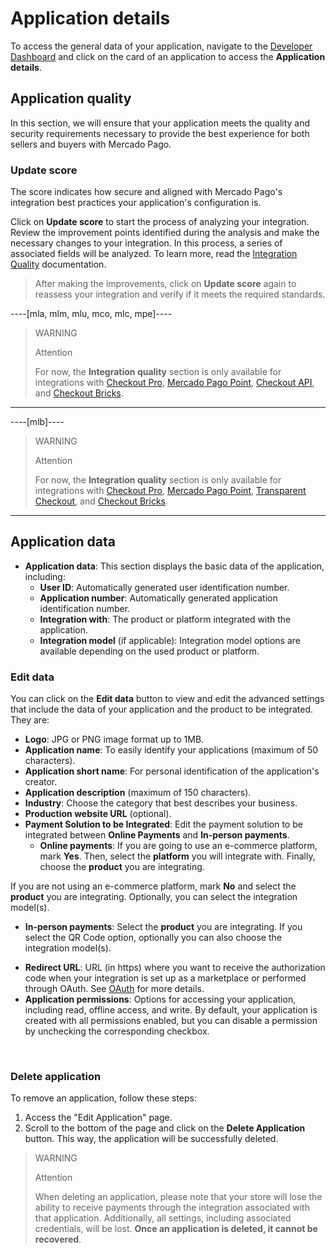 # Application details

To access the general data of your application, navigate to the [Developer Dashboard](/developers/panel/app) and click on the card of an application to access the **Application details**.

## Application quality

In this section, we will ensure that your application meets the quality and security requirements necessary to provide the best experience for both sellers and buyers with Mercado Pago.


### Update score

The score indicates how secure and aligned with Mercado Pago's integration best practices your application's configuration is.

Click on **Update score** to start the process of analyzing your integration. Review the improvement points identified during the analysis and make the necessary changes to your integration. In this process, a series of associated fields will be analyzed. To learn more, read the [Integration Quality](/developers/en/guides/additional-content/homologator/homologator) documentation.

> After making the improvements, click on **Update score** again to reassess your integration and verify if it meets the required standards.

----[mla, mlm, mlu, mco, mlc, mpe]----
> WARNING
>
> Attention
>
> For now, the **Integration quality** section is only available for integrations with [Checkout Pro](/developers/en/docs/checkout-pro/landing), [Mercado Pago Point](/developers/en/docs/mp-point/landing), [Checkout API](/developers/en/docs/checkout-api/landing), and [Checkout Bricks](/developers/en/docs/checkout-bricks/landing).


------------
----[mlb]----
> WARNING
>
> Attention
>
> For now, the **Integration quality** section is only available for integrations with [Checkout Pro](/developers/en/docs/checkout-pro/landing), [Mercado Pago Point](/developers/en/docs/mp-point/landing), [Transparent Checkout](/developers/en/docs/checkout-api/landing), and [Checkout Bricks](/developers/en/docs/checkout-bricks/landing).


------------

## Application data
* **Application data**: This section displays the basic data of the application, including:
  - **User ID**: Automatically generated user identification number.
  - **Application number**: Automatically generated application identification number.
  - **Integration with**: The product or platform integrated with the application.
  - **Integration model** (if applicable): Integration model options are available depending on the used product or platform.

### Edit data
You can click on the **Edit data** button to view and edit the advanced settings that include the data of your application and the product to be integrated. They are:
* **Logo**: JPG or PNG image format up to 1MB.
* **Application name**: To easily identify your applications (maximum of 50 characters).
* **Application short name**: For personal identification of the application's creator.
* **Application description** (maximum of 150 characters).
* **Industry**: Choose the category that best describes your business.
* **Production website URL** (optional).
* **Payment Solution to be Integrated**: Edit the payment solution to be integrated between **Online Payments** and **In-person payments**.
  - **Online payments**: If you are going to use an e-commerce platform, mark **Yes**. Then, select the **platform** you will integrate with. Finally, choose the **product** you are integrating.

If you are not using an e-commerce platform, mark **No** and select the **product** you are integrating. Optionally, you can select the integration model(s).

  - **In-person payments**: Select the **product** you are integrating. If you select the QR Code option, optionally you can also choose the integration model(s).
* **Redirect URL**: URL (in https) where you want to receive the authorization code when your integration is set up as a marketplace or performed through OAuth. See [OAuth](/developers/en/docs/security/oauth/introduction) for more details.
* **Application permissions**: Options for accessing your application, including read, offline access, and write. By default, your application is created with all permissions enabled, but you can disable a permission by unchecking the corresponding checkbox.
</br>

### Delete application
To remove an application, follow these steps:
1. Access the "Edit Application" page.
2. Scroll to the bottom of the page and click on the **Delete Application** button.
This way, the application will be successfully deleted.

> WARNING
>
> Attention
>
> When deleting an application, please note that your store will lose the ability to receive payments through the integration associated with that application. Additionally, all settings, including associated credentials, will be lost. **Once an application is deleted, it cannot be recovered**.